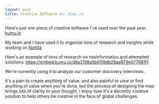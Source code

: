 ```yaml
---
layout: post
title: Creative Software #1: Kumu.io
---
```


Here's just one piece of creative software I've used over the past year: [kumu.io](https://kumu.io)

My team and I have used it to organize tons of research and insights while working on [Notitia](https://notitiaworks.com) 

Here's an example of tons of research on misinformation and attempted solutions: https://embed.kumu.io/d6a2158a5b61f8db29aa879e077981f1

We're currently using it to analyze our customer discovery interviews.

It's a pain to create anything of value, and also painful to view or find anything of value when you're done, but the process of designing the map brings lots of clarity to your thought. I enjoy how it's a decently creative solution to help others be creative in the face of global challenges.

